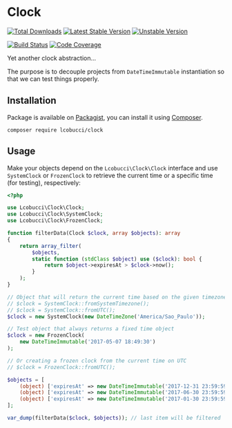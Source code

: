 # Clock

[![Total Downloads]](https://packagist.org/packages/lcobucci/clock)
[![Latest Stable Version]](https://packagist.org/packages/lcobucci/clock)
[![Unstable Version]](https://packagist.org/packages/lcobucci/clock)

[![Build Status]](https://github.com/lcobucci/clock/actions?query=workflow%3A%22PHPUnit%20Tests%22+branch%3A2.1.x)
[![Code Coverage]](https://codecov.io/gh/lcobucci/clock)

Yet another clock abstraction...

The purpose is to decouple projects from `DateTimeImmutable` instantiation so that we can test things properly.

## Installation

Package is available on [Packagist], you can install it using [Composer].

```shell
composer require lcobucci/clock
```

## Usage

Make your objects depend on the `Lcobucci\Clock\Clock` interface and use `SystemClock` or `FrozenClock` to retrieve the current time or a specific time (for testing), respectively:

```php
<?php

use Lcobucci\Clock\Clock;
use Lcobucci\Clock\SystemClock;
use Lcobucci\Clock\FrozenClock;

function filterData(Clock $clock, array $objects): array
{
    return array_filter(
        $objects,
        static function (stdClass $object) use ($clock): bool {
            return $object->expiresAt > $clock->now();
        }
    );
}

// Object that will return the current time based on the given timezone
// $clock = SystemClock::fromSystemTimezone();
// $clock = SystemClock::fromUTC();
$clock = new SystemClock(new DateTimeZone('America/Sao_Paulo'));

// Test object that always returns a fixed time object
$clock = new FrozenClock(
    new DateTimeImmutable('2017-05-07 18:49:30')
);

// Or creating a frozen clock from the current time on UTC
// $clock = FrozenClock::fromUTC();

$objects = [
    (object) ['expiresAt' => new DateTimeImmutable('2017-12-31 23:59:59')],
    (object) ['expiresAt' => new DateTimeImmutable('2017-06-30 23:59:59')],
    (object) ['expiresAt' => new DateTimeImmutable('2017-01-30 23:59:59')],
];

var_dump(filterData($clock, $objects)); // last item will be filtered
```

[Total Downloads]: https://img.shields.io/packagist/dt/lcobucci/clock.svg?style=flat-square
[Latest Stable Version]: https://img.shields.io/packagist/v/lcobucci/clock.svg?style=flat-square
[Unstable Version]: https://img.shields.io/packagist/vpre/lcobucci/clock.svg?style=flat-square
[Build Status]: https://img.shields.io/github/workflow/status/lcobucci/clock/PHPUnit%20tests/2.1.x?style=flat-square
[Code Coverage]: https://codecov.io/gh/lcobucci/clock/branch/2.1.x/graph/badge.svg
[Packagist]: http://packagist.org/packages/lcobucci/clock
[Composer]: http://getcomposer.org
